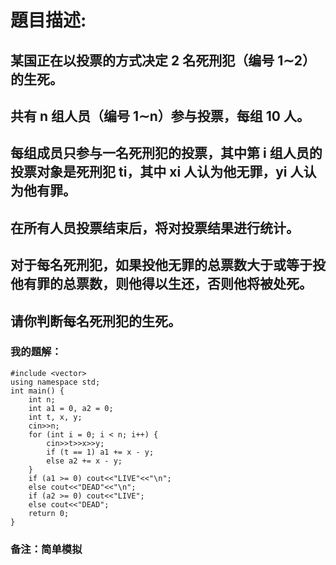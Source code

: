 # 題目描述:
## 某国正在以投票的方式决定 2 名死刑犯（编号 1∼2）的生死。
## 共有 n 组人员（编号 1∼n）参与投票，每组 10 人。
## 每组成员只参与一名死刑犯的投票，其中第 i 组人员的投票对象是死刑犯 ti，其中 xi 人认为他无罪，yi 人认为他有罪。
## 在所有人员投票结束后，将对投票结果进行统计。
## 对于每名死刑犯，如果投他无罪的总票数大于或等于投他有罪的总票数，则他得以生还，否则他将被处死。
## 请你判断每名死刑犯的生死。
### 我的題解：
```#include <iostream>
#include <vector>
using namespace std;
int main() {
    int n;
    int a1 = 0, a2 = 0;
    int t, x, y;
    cin>>n;
    for (int i = 0; i < n; i++) {
        cin>>t>>x>>y;
        if (t == 1) a1 += x - y;
        else a2 += x - y;
    }
    if (a1 >= 0) cout<<"LIVE"<<"\n";
    else cout<<"DEAD"<<"\n";
    if (a2 >= 0) cout<<"LIVE";
    else cout<<"DEAD";
    return 0;
}
```
### **备注**：简单模拟